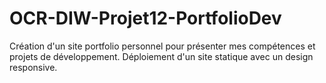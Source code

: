 # OCR-DIW-Projet12-PortfolioDev
 Création d'un site portfolio personnel pour présenter mes compétences et projets de développement. Déploiement d'un site statique avec un design responsive.
